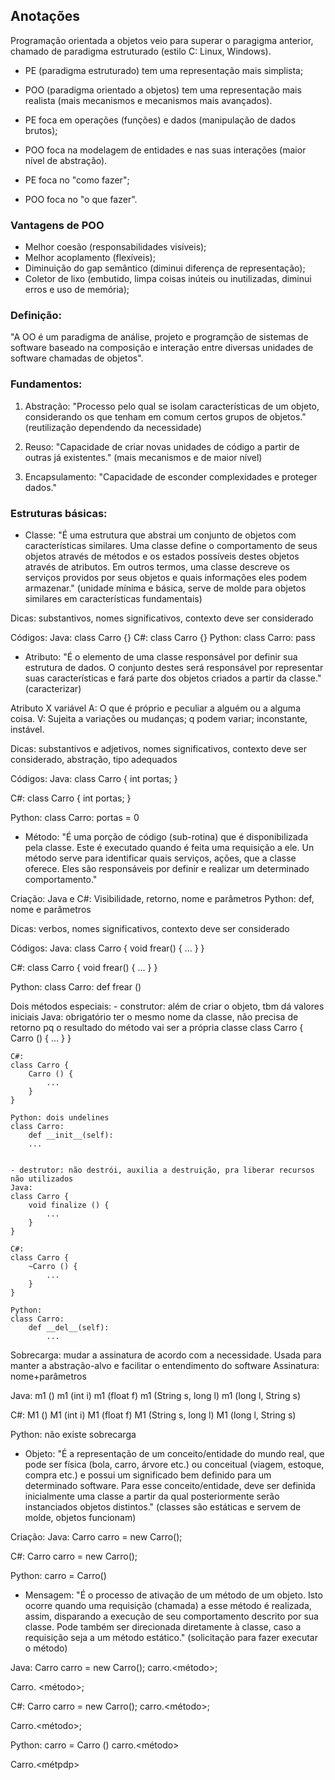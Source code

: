 ## Anotações

Programação orientada a objetos veio para superar o paragigma anterior, chamado de paradigma estruturado (estilo C: Linux, Windows).

- PE (paradigma estruturado) tem uma representação mais simplista;
- POO (paradigma orientado a objetos) tem uma representação mais realista (mais mecanismos e mecanismos mais avançados).

- PE foca em operações (funções) e dados (manipulação de dados brutos);
- POO foca na modelagem de entidades e nas suas interações (maior nível de abstração).

- PE foca no "como fazer";
- POO foca no "o que fazer".

### Vantagens de POO

- Melhor coesão (responsabilidades visíveis);
- Melhor acoplamento (flexíveis);
- Diminuição do gap semântico (diminui diferença de representação);
- Coletor de lixo (embutido, limpa coisas inúteis ou inutilizadas, diminui erros e uso de memória);

### Definição:

"A OO é um paradigma de análise, projeto e programção de sistemas de software baseado na composição e interação entre diversas unidades de software chamadas de objetos".

### Fundamentos:

1. Abstração:
"Processo pelo qual se isolam características de um objeto, considerando os que tenham em comum certos grupos de objetos." (reutilização dependendo da necessidade)

2. Reuso:
"Capacidade de criar novas unidades de código a partir de outras já existentes." (mais mecanismos e de maior nível)

3. Encapsulamento:
"Capacidade de esconder complexidades e proteger dados."

### Estruturas básicas:

- Classe: "É uma estrutura que abstrai um conjunto de objetos com características similares. Uma classe define o comportamento de seus objetos através de métodos e os estados possíveis destes objetos através de atributos. Em outros termos, uma classe descreve os serviços providos por seus objetos e quais informações eles podem armazenar." (unidade mínima e básica, serve de molde para objetos similares em características fundamentais)

Dicas: substantivos, nomes significativos, contexto deve ser considerado

Códigos:
Java: class Carro {}
C#: class Carro {}
Python: class Carro: pass

- Atributo: "É o elemento de uma classe responsável por definir sua estrutura de dados. O conjunto destes será responsável por representar suas características e fará parte dos objetos criados a partir da classe." (caracterizar)

Atributo X variável
A: O que é próprio e peculiar a alguém ou a alguma coisa.
V: Sujeita a variações ou mudanças; q podem variar; inconstante, instável.

Dicas: substantivos e adjetivos, nomes significativos, contexto deve ser considerado, abstração, tipo adequados

Códigos:
Java: 
class Carro {
    int portas;
}

C#:
class Carro {
    int portas;
}

Python:
class Carro:
    portas = 0

- Método: "É uma porção de código (sub-rotina) que é disponibilizada pela classe. Este é executado quando é feita uma requisição a ele. Un método serve para identificar quais serviços, ações, que a classe oferece. Eles são responsáveis por definir e realizar um determinado comportamento."

Criação:
Java e C#: Visibilidade, retorno, nome e parâmetros
Python: def, nome e parâmetros

Dicas: verbos, nomes significativos, contexto deve ser considerado

Códigos:
Java:
class Carro {
    void frear() {
    ...
    }
}

C#:
class Carro {
    void frear() {
        ...
    }
}

Python:
class Carro:
    def frear ()

Dois métodos especiais:
    - construtor: além de criar o objeto, tbm dá valores iniciais
    Java: obrigatório ter o mesmo nome da classe, não precisa de retorno pq o resultado do método vai ser a própria classe
    class Carro {
        Carro () {
            ...
        }
    }

    C#:
    class Carro {
        Carro () {
            ...
        }
    }

    Python: dois undelines
    class Carro:
        def __init__(self):
        ...
    

    - destrutor: não destrói, auxilia a destruição, pra liberar recursos não utilizados
    Java:
    class Carro {
        void finalize () {
            ...
        }
    }

    C#:
    class Carro {
        ~Carro () {
            ...
        }
    }

    Python:
    class Carro:
        def __del__(self):
            ...

Sobrecarga: mudar a assinatura de acordo com a necessidade. Usada para manter a abstração-alvo e facilitar o entendimento do software
Assinatura: nome+parâmetros

Java:
m1 ()
m1 (int i)
m1 (float f)
m1 (String s, long l)
m1 (long l, String s)

C#:
M1 ()
M1 (int i)
M1 (float f)
M1 (String s, long l)
M1 (long l, String s)

Python: não existe sobrecarga

- Objeto: "É a representação de um conceito/entidade do mundo real, que pode ser física (bola, carro, árvore etc.) ou conceitual (viagem, estoque, compra etc.) e possui um significado bem definido para um determinado software. Para esse conceito/entidade, deve ser definida inicialmente uma classe a partir da qual posteriormente serão instanciados objetos distintos." (classes são estáticas e servem de molde, objetos funcionam)

Criação:
Java:
Carro carro = new Carro();

C#:
Carro carro = new Carro();

Python:
carro = Carro()

- Mensagem: "É o processo de ativação de um método de um objeto. Isto ocorre quando uma requisição (chamada) a esse método é realizada, assim, disparando a execução de seu comportamento descrito por sua classe. Pode também ser direcionada diretamente à classe, caso a requisição seja a um método estático." (solicitação para fazer executar o método)

Java:
Carro carro = new Carro();
carro.<método>;

Carro. <método>;

C#:
Carro carro = new Carro();
carro.<método>;

Carro.<método>;

Python:
carro = Carro ()
carro.<método>

Carro.<métpdp>



